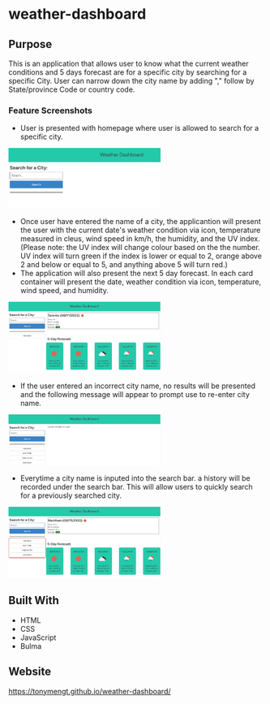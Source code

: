 # weather-dashboard

## Purpose
This is an application that allows user to know what the current weather conditions and 5 days forecast are for a specific city by searching for a specific City. User can narrow down the city name by adding "," follow by State/province Code or country code.

### Feature Screenshots
* User is presented with homepage where user is allowed to search for a specific city.
<img src="./assets/img/Homepage.png" width ="300">

* Once user have entered the name of a city, the applicantion will present the user with the current date's weather condition via icon, temperature measured in cleus, wind speed in km/h, the humidity, and the UV index. (Please note: the UV index will change colour based on the the number. UV index will turn green if the index is lower or equal to 2, orange above 2 and below or equal to 5, and anything above 5 will turn red.) <br/>
* The application will also present the next 5 day forecast. In each card container will present the date, weather condition via icon, temperature, wind speed, and humidity.
<img src="./assets/img/Results.png" width ="300">

* If the user entered an incorrect city name, no results will be presented and the following message will appear to prompt use to re-enter city name.
<img src="./assets/img/falseentry.png" width ="300">

* Everytime a city name is inputed into the search bar. a history will be recorded under the search bar. This will allow users to quickly search for a previously searched city.
<img src="./assets/img/quicksearch.png" width ="300">

## Built With
* HTML
* CSS
* JavaScript
* Bulma

## Website
https://tonymengt.github.io/weather-dashboard/

